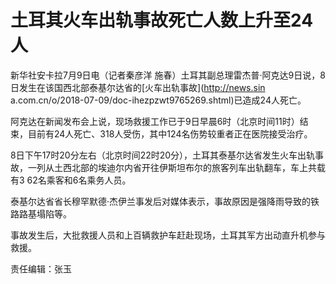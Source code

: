 # 土耳其火车出轨事故死亡人数上升至24人

新华社安卡拉7月9日电（记者秦彦洋 施春）土耳其副总理雷杰普·阿克达9日说，8日发生在该国西北部泰基尔达省的[火车出轨事故](http://news.sin
a.com.cn/o/2018-07-09/doc-ihezpzwt9765269.shtml)已造成24人死亡。

阿克达在新闻发布会上说，现场救援工作已于9日早晨6时（北京时间11时）结束，目前有24人死亡、318人受伤，其中124名伤势较重者正在医院接受治疗。

8日下午17时20分左右（北京时间22时20分），土耳其泰基尔达省发生火车出轨事故，一列从土西北部的埃迪尔内省开往伊斯坦布尔的旅客列车出轨翻车，车上共载有3
62名乘客和6名乘务人员。

泰基尔达省省长穆罕默德·杰伊兰事发后对媒体表示，事故原因是强降雨导致的铁路路基塌陷等。

事故发生后，大批救援人员和上百辆救护车赶赴现场，土耳其军方出动直升机参与救援。

责任编辑：张玉

